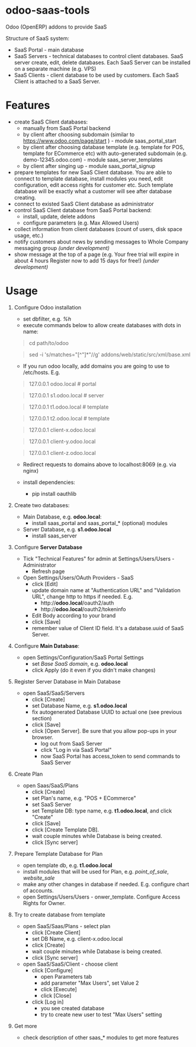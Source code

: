 odoo-saas-tools
=================
Odoo (OpenERP) addons to provide SaaS

Structure of SaaS system:

* SaaS Portal - main database
* SaaS Servers - technical databases to control client databases. SaaS server create, edit, delete databases. Each SaaS Server can be installed on a separate machine (e.g. VPS)
* SaaS Clients - client database to be used by customers. Each SaaS Client is attached to a SaaS Server.

Features
========

* create SaaS Client databases:
  * manually from SaaS Portal backend
  * by client after choosing subdomain (similar to https://www.odoo.com/page/start ) - module saas_portal_start
  * by client after choosing database template (e.g. template for POS, template for ECommerce etc) with auto-generated subdomain (e.g. demo-12345.odoo.com) - module saas_server_templates
  * by client after singing up - module saas_portal_signup
* prepare templates for new SaaS Client database. You are able to connect to template database, install modules you need, edit configuration, edit access rights for customer etc. Such template database will be exactly what a customer will see after database creating.
* connect to existed SaaS Client database as administrator
* control SaaS Client database from SaaS Portal backend:
  * install, update, delete addons
  * configure parameters (e.g. Max Allowed Users)
* collect information from client databases (count of users, disk space usage, etc.)
* notify customers about news by sending messages to Whole Company messaging group *(under development)*
* show message at the top of a page (e.g. Your free trial will expire in about 4 hours  Register now to add 15 days for free!) *(under development)*

Usage
=====

1. Configure Odoo installation
   * set dbfilter, e.g. *%h*
   * execute commands below to allow create databases with dots in name:

   > cd path/to/odoo

   > sed -i 's/matches="[^"]*"//g' addons/web/static/src/xml/base.xml

   * If you run odoo locally, add domains you are going to use to /etc/hosts. E.g.

   > 127.0.0.1	odoo.local # portal

   > 127.0.0.1	s1.odoo.local # server

   > 127.0.0.1	t1.odoo.local # template

   > 127.0.0.1	t2.odoo.local # template

   > 127.0.0.1	client-x.odoo.local

   > 127.0.0.1	client-y.odoo.local

   > 127.0.0.1	client-z.odoo.local

   * Redirect requests to domains above to localhost:8069 (e.g. via nginx)
   
   * install dependencies:
     * pip install oauthlib

2. Create two databases:

   * Main Database, e.g. **odoo.local**:
     * install saas_portal and saas_portal_* (optional) modules
   * Server Database, e.g. **s1.odoo.local**
     * install saas_server

3. Configure **Server Database**
   * Tick "Technical Features" for admin at Settings/Users/Users - Administrator
     * Refresh page
   * Open Settings/Users/OAuth Providers - SaaS
     * click [Edit]
     * update domain name at "Authentication URL" and "Validation URL", change http to https if needed. E.g.
       * http://**odoo.local**/oauth2/auth
       * http://**odoo.local**/oauth2/tokeninfo
	 * Edit Body according to your brand
	 * click [Save]
     * remember value of Client ID field. It's a database.uuid of SaaS Server.
   

4. Configure **Main Database**:
   * open Settings/Configuration/SaaS Portal Settings
     * set *Base SaaS domain*, e.g. **odoo.local**
     * click Apply (do it even if you didn't make changes)

5. Register Server Database in Main Database
   * open SaaS/SaaS/Servers
     * click [Create]
     * set Database Name, e.g. **s1.odoo.local**
     * fix autogenerated Database UUID to actual one (see previous section)
     * click [Save]
	 * click [Open Server]. Be sure that you allow pop-ups in your browser.
       * log out from SaaS Server
	   * click "Log in via SaaS Portal"
	   * now SaaS Portal has access_token to send commands to SaaS Server

6. Create Plan
   * open Saas/SaaS/Plans
     * click [Create]
     * set Plan's name, e.g. "POS + ECommerce"
     * set SaaS Server
     * set Template DB: type name, e.g. **t1.odoo.local**, and click "Create"
     * click [Save]
     * click [Create Template DB].
     * wait couple minutes while Database is being created.
	 * click [Sync server]

7. Prepare Template Database for Plan
   * open template db, e.g. **t1.odoo.local**
   * install modules that will be used for Plan, e.g. *point_of_sale*, *website_sale*
   * make any other changes in database if needed. E.g. configure
     chart of accounts.
   * open Settings/Users/Users - onwer_template. Configure Access Rights for Owner.
	 
8. Try to create database from template
   * open SaaS/Saas/Plans - select plan
     * click [Create Client]
     * set DB Name, e.g. client-x.odoo.local
     * click [Create]
     * wait couple minutes while Database is being created.
	 * click [Sync server]
   * open SaaS/SaaS/Client - choose client
     * click [Configure]
	   * open Parameters tab
	   * add parameter "Max Users", set Value 2
	   * click [Execute]
	   * click [Close]
	 * click [Log in]
	   * you see created database
	   * try to create new user to test "Max Users" setting

9. Get more
   * check description of other saas_* modules to get more features
